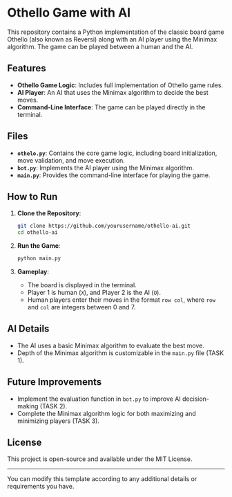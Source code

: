 # Othello Game with AI

This repository contains a Python implementation of the classic board game Othello (also known as Reversi) along with an AI player using the Minimax algorithm. The game can be played between a human and the AI.

## Features

- **Othello Game Logic**: Includes full implementation of Othello game rules.
- **AI Player**: An AI that uses the Minimax algorithm to decide the best moves.
- **Command-Line Interface**: The game can be played directly in the terminal.

## Files

- **`othelo.py`**: Contains the core game logic, including board initialization, move validation, and move execution.
- **`bot.py`**: Implements the AI player using the Minimax algorithm.
- **`main.py`**: Provides the command-line interface for playing the game.

## How to Run

1. **Clone the Repository**:
    ```bash
    git clone https://github.com/yourusername/othello-ai.git
    cd othello-ai
    ```

2. **Run the Game**:
    ```bash
    python main.py
    ```

3. **Gameplay**:
   - The board is displayed in the terminal. 
   - Player 1 is human (`X`), and Player 2 is the AI (`O`).
   - Human players enter their moves in the format `row col`, where `row` and `col` are integers between 0 and 7.

## AI Details

- The AI uses a basic Minimax algorithm to evaluate the best move. 
- Depth of the Minimax algorithm is customizable in the `main.py` file (TASK 1).

## Future Improvements

- Implement the evaluation function in `bot.py` to improve AI decision-making (TASK 2).
- Complete the Minimax algorithm logic for both maximizing and minimizing players (TASK 3).

## License

This project is open-source and available under the MIT License.

---

You can modify this template according to any additional details or requirements you have.

